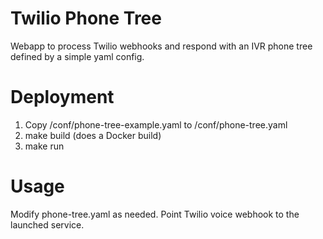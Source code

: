 Twilio Phone Tree
=================

Webapp to process Twilio webhooks and respond with an IVR phone tree defined by a simple yaml config.


# Deployment

1. Copy /conf/phone-tree-example.yaml to /conf/phone-tree.yaml
2. make build (does a Docker build)
3. make run


# Usage

Modify phone-tree.yaml as needed. Point Twilio voice webhook to the launched service.
